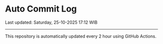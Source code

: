 # Auto Commit Log

Last updated: Saturday, 25-10-2025 17:12 WIB

---

This repository is automatically updated every 2 hour using GitHub Actions.

